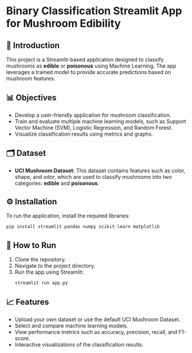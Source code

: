 # Binary Classification Streamlit App for Mushroom Edibility

## 📖 Introduction
This project is a Streamlit-based application designed to classify mushrooms as **edible** or **poisonous** using Machine Learning. The app leverages a trained model to provide accurate predictions based on mushroom features.

## 📊 Objectives
- Develop a user-friendly application for mushroom classification.
- Train and evaluate multiple machine learning models, such as Support Vector Machine (SVM), Logistic Regression, and Random Forest.
- Visualize classification results using metrics and graphs.

## 🗂️ Dataset
- **UCI Mushroom Dataset**: This dataset contains features such as color, shape, and odor, which are used to classify mushrooms into two categories: **edible** and **poisonous**.

## ⚙️ Installation
To run the application, install the required libraries:

```bash
pip install streamlit pandas numpy scikit-learn matplotlib
```

## 🚀 How to Run
1. Clone the repository.  
2. Navigate to the project directory.
3. Run the app using Streamlit:
   ```bash
   streamlit run app.py
   ```

## 📈 Features
- Upload your own dataset or use the default UCI Mushroom Dataset.
- Select and compare machine learning models.
- View performance metrics such as accuracy, precision, recall, and F1-score.
- Interactive visualizations of the classification results.
